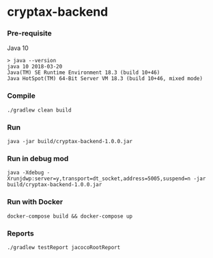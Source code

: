 # cryptax-backend

### Pre-requisite

Java 10

```
> java --version
java 10 2018-03-20
Java(TM) SE Runtime Environment 18.3 (build 10+46)
Java HotSpot(TM) 64-Bit Server VM 18.3 (build 10+46, mixed mode)
```

### Compile

`./gradlew clean build`

### Run

`java -jar build/cryptax-backend-1.0.0.jar`

### Run in debug mod

`java -Xdebug -Xrunjdwp:server=y,transport=dt_socket,address=5005,suspend=n -jar build/cryptax-backend-1.0.0.jar`

### Run with Docker

`docker-compose build && docker-compose up`

### Reports

`./gradlew testReport jacocoRootReport`
